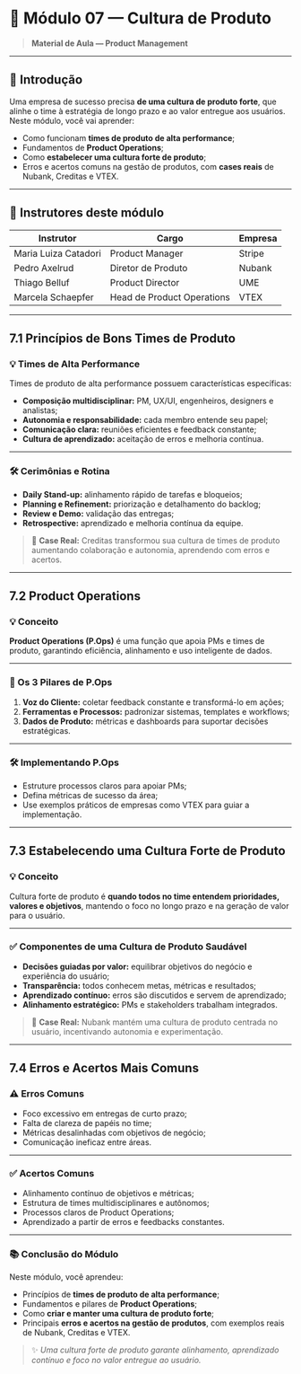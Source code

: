 # 🌟 Módulo 07 — Cultura de Produto

> **Material de Aula — Product Management**

---

## 🎯 Introdução

Uma empresa de sucesso precisa **de uma cultura de produto forte**, que alinhe o time à estratégia de longo prazo e ao valor entregue aos usuários.  
Neste módulo, você vai aprender:

- Como funcionam **times de produto de alta performance**;  
- Fundamentos de **Product Operations**;  
- Como **estabelecer uma cultura forte de produto**;  
- Erros e acertos comuns na gestão de produtos, com **cases reais** de Nubank, Creditas e VTEX.

---

## 👥 Instrutores deste módulo

| Instrutor | Cargo | Empresa |
|-----------|-------|---------|
| Maria Luiza Catadori | Product Manager | Stripe |
| Pedro Axelrud | Diretor de Produto | Nubank |
| Thiago Belluf | Product Director | UME |
| Marcela Schaepfer | Head de Product Operations | VTEX |

---

## 7.1 Princípios de Bons Times de Produto

### 💡 Times de Alta Performance

Times de produto de alta performance possuem características específicas:

- **Composição multidisciplinar:** PM, UX/UI, engenheiros, designers e analistas;  
- **Autonomia e responsabilidade:** cada membro entende seu papel;  
- **Comunicação clara:** reuniões eficientes e feedback constante;  
- **Cultura de aprendizado:** aceitação de erros e melhoria contínua.

---

### 🛠️ Cerimônias e Rotina

- **Daily Stand-up:** alinhamento rápido de tarefas e bloqueios;  
- **Planning e Refinement:** priorização e detalhamento do backlog;  
- **Review e Demo:** validação das entregas;  
- **Retrospective:** aprendizado e melhoria contínua da equipe.

> 📌 **Case Real:** Creditas transformou sua cultura de times de produto aumentando colaboração e autonomia, aprendendo com erros e acertos.

---

## 7.2 Product Operations

### 💡 Conceito

**Product Operations (P.Ops)** é uma função que apoia PMs e times de produto, garantindo eficiência, alinhamento e uso inteligente de dados.

---

### 🧩 Os 3 Pilares de P.Ops

1. **Voz do Cliente:** coletar feedback constante e transformá-lo em ações;  
2. **Ferramentas e Processos:** padronizar sistemas, templates e workflows;  
3. **Dados de Produto:** métricas e dashboards para suportar decisões estratégicas.

---

### 🛠️ Implementando P.Ops

- Estruture processos claros para apoiar PMs;  
- Defina métricas de sucesso da área;  
- Use exemplos práticos de empresas como VTEX para guiar a implementação.

---

## 7.3 Estabelecendo uma Cultura Forte de Produto

### 💡 Conceito

Cultura forte de produto é **quando todos no time entendem prioridades, valores e objetivos**, mantendo o foco no longo prazo e na geração de valor para o usuário.

---

### ✅ Componentes de uma Cultura de Produto Saudável

- **Decisões guiadas por valor:** equilibrar objetivos do negócio e experiência do usuário;  
- **Transparência:** todos conhecem metas, métricas e resultados;  
- **Aprendizado contínuo:** erros são discutidos e servem de aprendizado;  
- **Alinhamento estratégico:** PMs e stakeholders trabalham integrados.

> 📌 **Case Real:** Nubank mantém uma cultura de produto centrada no usuário, incentivando autonomia e experimentação.

---

## 7.4 Erros e Acertos Mais Comuns

### ⚠️ Erros Comuns

- Foco excessivo em entregas de curto prazo;  
- Falta de clareza de papéis no time;  
- Métricas desalinhadas com objetivos de negócio;  
- Comunicação ineficaz entre áreas.

---

### ✅ Acertos Comuns

- Alinhamento contínuo de objetivos e métricas;  
- Estrutura de times multidisciplinares e autônomos;  
- Processos claros de Product Operations;  
- Aprendizado a partir de erros e feedbacks constantes.

---

### 📚 Conclusão do Módulo

Neste módulo, você aprendeu:

- Princípios de **times de produto de alta performance**;  
- Fundamentos e pilares de **Product Operations**;  
- Como **criar e manter uma cultura de produto forte**;  
- Principais **erros e acertos na gestão de produtos**, com exemplos reais de Nubank, Creditas e VTEX.

> ✨ *Uma cultura forte de produto garante alinhamento, aprendizado contínuo e foco no valor entregue ao usuário.*
